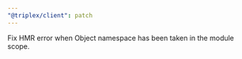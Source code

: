 ```yaml
---
"@triplex/client": patch
---
```


Fix HMR error when Object namespace has been taken in the module scope.
